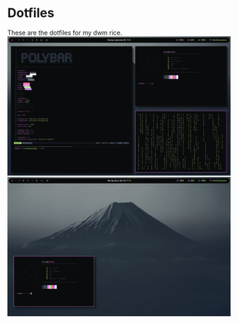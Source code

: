 # Dotfiles

These are the dotfiles for my dwm rice.
![Screenshot](./screenshots/screenshot1.png)
![Another Screenshot](./screenshots/screenshot2.png)


